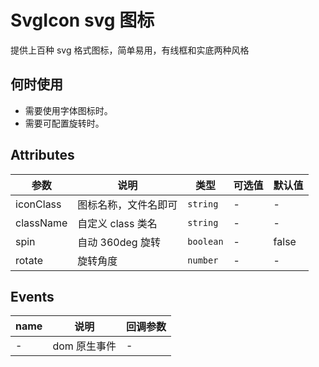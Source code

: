 <!--
 * @Author: shen
 * @Date: 2021-01-28 14:24:32
 * @LastEditors: shen
 * @LastEditTime: 2021-01-28 14:31:15
 * @Description:
-->

# SvgIcon svg 图标

提供上百种 svg 格式图标，简单易用，有线框和实底两种风格

## 何时使用

- 需要使用字体图标时。
- 需要可配置旋转时。

## Attributes

| 参数      | 说明                 | 类型      | 可选值 | 默认值 |
| --------- | -------------------- | --------- | ------ | ------ |
| iconClass | 图标名称，文件名即可 | `string`  | -      | -      |
| className | 自定义 class 类名    | `string`  | -      | -      |
| spin      | 自动 360deg 旋转     | `boolean` | -      | false  |
| rotate    | 旋转角度             | `number`  | -      | -      |

## Events

| name | 说明         | 回调参数 |
| ---- | ------------ | -------- |
| -    | dom 原生事件 | -        |
